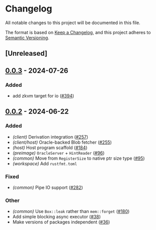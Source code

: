 # Changelog
All notable changes to this project will be documented in this file.

The format is based on [Keep a Changelog](https://keepachangelog.com/en/1.0.0/),
and this project adheres to [Semantic Versioning](https://semver.org/spec/v2.0.0.html).

## [Unreleased]

## [0.0.3](https://github.com/moongate-forks/kona/compare/kona-common-v0.0.2...kona-common-v0.0.3) - 2024-07-26

### Added
- add zkvm target for io ([#394](https://github.com/moongate-forks/kona/pull/394))

## [0.0.2](https://github.com/ethereum-optimism/kona/compare/kona-common-v0.0.1...kona-common-v0.0.2) - 2024-06-22

### Added
- *(client)* Derivation integration ([#257](https://github.com/ethereum-optimism/kona/pull/257))
- *(client/host)* Oracle-backed Blob fetcher ([#255](https://github.com/ethereum-optimism/kona/pull/255))
- *(host)* Host program scaffold ([#184](https://github.com/ethereum-optimism/kona/pull/184))
- *(preimage)* `OracleServer` + `HintReader` ([#96](https://github.com/ethereum-optimism/kona/pull/96))
- *(common)* Move from `RegisterSize` to native ptr size type ([#95](https://github.com/ethereum-optimism/kona/pull/95))
- *(workspace)* Add `rustfmt.toml`

### Fixed
- *(common)* Pipe IO support ([#282](https://github.com/ethereum-optimism/kona/pull/282))

### Other
- *(common)* Use `Box::leak` rather than `mem::forget` ([#180](https://github.com/ethereum-optimism/kona/pull/180))
- Add simple blocking async executor ([#38](https://github.com/ethereum-optimism/kona/pull/38))
- Make versions of packages independent ([#36](https://github.com/ethereum-optimism/kona/pull/36))
